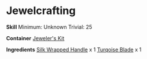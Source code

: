 <!-- TITLE: Turquoise Dagger -->
<!-- SUBTITLE:  -->
# Jewelcrafting
**Skill**
Minimum: Unknown
Trivial: 25

**Container**
[Jeweler's Kit](jewelers-kit)

**Ingredients**
[Silk Wrapped Handle](silk-wrapped-handle) x 1
[Turqoise Blade](turqoise-blade) x 1